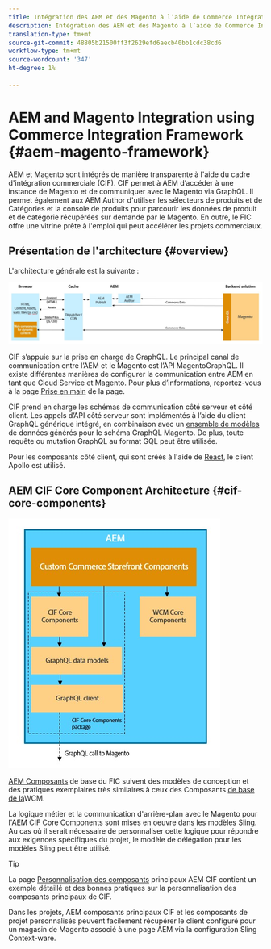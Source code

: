 ```yaml
---
title: Intégration des AEM et des Magento à l’aide de Commerce Integration Framework
description: Intégration des AEM et des Magento à l’aide de Commerce Integration Framework
translation-type: tm+mt
source-git-commit: 48805b21500ff3f2629efd6aecb40bb1cdc38cd6
workflow-type: tm+mt
source-wordcount: '347'
ht-degree: 1%

---
```



# AEM and Magento Integration using Commerce Integration Framework {#aem-magento-framework}

AEM et Magento sont intégrés de manière transparente à l&#39;aide du cadre d&#39;intégration commerciale (CIF). CIF permet à AEM d’accéder à une instance de Magento et de communiquer avec le Magento via GraphQL. Il permet également aux AEM Author d&#39;utiliser les sélecteurs de produits et de Catégories et la console de produits pour parcourir les données de produit et de catégorie récupérées sur demande par le Magento. En outre, le FIC offre une vitrine prête à l&#39;emploi qui peut accélérer les projets commerciaux.

## Présentation de l&#39;architecture {#overview}

L&#39;architecture générale est la suivante :

![Présentation de l’architecture CIF](../assets/AEM_Magento_Architecture.JPG)

CIF s’appuie sur la prise en charge de GraphQL. Le principal canal de communication entre l’AEM et le Magento est l’API [](https://devdocs.magento.com/guides/v2.4/graphql/) MagentoGraphQL. Il existe différentes manières de configurer la communication entre AEM en tant que Cloud Service et Magento. Pour plus d’informations, reportez-vous à la page [Prise en main](../getting-started.md) de la page.

CIF prend en charge les schémas de communication côté serveur et côté client.
Les appels d’API côté serveur sont implémentés à l’aide du client [](https://github.com/adobe/commerce-cif-graphql-client) GraphQL générique intégré, en combinaison avec un [ensemble de modèles](https://github.com/adobe/commerce-cif-magento-graphql) de données générés pour le schéma GraphQL Magento. De plus, toute requête ou mutation GraphQL au format GQL peut être utilisée.

Pour les composants côté client, qui sont créés à l&#39;aide de [React](https://reactjs.org/), le client [](https://www.apollographql.com/docs/react/) Apollo est utilisé.

## AEM CIF Core Component Architecture {#cif-core-components}

![AEM CIF Core Component Architecture](../assets/cif-component-architecture.jpg)

[AEM Composants](https://github.com/adobe/aem-core-cif-components) de base du FIC suivent des modèles de conception et des pratiques exemplaires très similaires à ceux des Composants [de base de la](https://github.com/adobe/aem-core-wcm-components)WCM.

La logique métier et la communication d&#39;arrière-plan avec le Magento pour l&#39;AEM CIF Core Components sont mises en oeuvre dans les modèles Sling. Au cas où il serait nécessaire de personnaliser cette logique pour répondre aux exigences spécifiques du projet, le modèle de délégation pour les modèles Sling peut être utilisé.

>[!TIP]
>
>La page [Personnalisation des composants](../customizing/customize-cif-components.md) principaux AEM CIF contient un exemple détaillé et des bonnes pratiques sur la personnalisation des composants principaux de CIF.

Dans les projets, AEM composants principaux CIF et les composants de projet personnalisés peuvent facilement récupérer le client configuré pour un magasin de Magento associé à une page AEM via la configuration Sling Context-ware.
